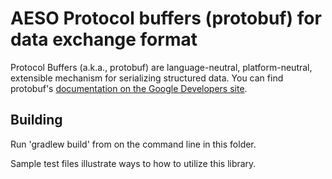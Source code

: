 AESO Protocol buffers (protobuf) for data exchange format
===================================================

Protocol Buffers (a.k.a., protobuf) are language-neutral, platform-neutral, extensible 
mechanism for serializing structured data. You can find protobuf's 
[documentation on the Google Developers site](https://developers.google.com/protocol-buffers/).

Building
------------
Run 'gradlew build' from on the command line in this folder.

Sample test files illustrate ways to how to utilize this library.

